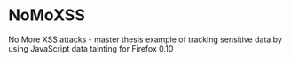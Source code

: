 # NoMoXSS
No More XSS attacks - master thesis example of tracking sensitive data by using JavaScript data tainting for Firefox 0.10
